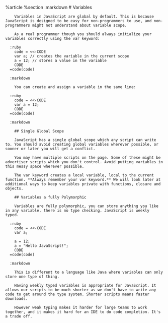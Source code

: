 %article
    %section
      :markdown
        # Variables
  
        Variables in JavaScript are global by default. This is because JavaScript is designed to be easy for non-programmers to use, and non-programmers might not understand about variable scope.
  
        As a real programmer though you should always initialize your variables correctly using the var keyword:
  
      :ruby
        code = <<-CODE
        var a; // creates the variable in the current scope
        a = 12; // stores a value in the variable
        CODE
      =code(code)
  
      :markdown
  
        You can create and assign a variable in the same line:
  
      :ruby
        code = <<-CODE
        var a = 12;
        CODE
      =code(code)
  
      :markdown
  
        ## Single Global Scope
  
        JavaScript has a single global scope which any script can write to. You should avoid creating global variables wherever possible, or sooner or later you will get a conflict.
  
        You may have multiple scripts on the page. Some of these might be advertiser scripts which you don't control. Avoid putting variables in this messy space wherever possible.
  
        The var keyword creates a local variable, local to the current function. **Always remember your var keyword.** We will look later at additional ways to keep variables private with functions, closure and objects.
  
        ## Variables a fully Polymorphic
  
        Variables are fully polymorphic, you can store anything you like in any variable, there is no type checking. JavaScript is weekly typed.
  
      :ruby
        code = <<-CODE
        var a;
  
        a = 12;
        a = "Hello JavaScript!";
        CODE
      =code(code)
  
      :markdown
  
        This is different to a language like Java where variables can only store one type of thing.
  
        Having weekly typed variables is appropriate for JavaScript. It allows our scripts to be much shorter as we don't have to write any code to get around the type system. Shorter scripts means faster downloads.
  
        However weak typing makes it harder for large teams to work together, and it makes it hard for an IDE to do code completion. It's a trade off.
  
